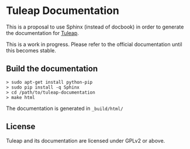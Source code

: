 Tuleap Documentation
====================

This is a proposal to use Sphinx (instead of docbook) in order to generate the 
documentation for [Tuleap](http://tuleap.com/).

This is a work in progress. Please refer to the official documentation until this 
becomes stable.

Build the documentation
-----------------------

    > sudo apt-get install python-pip
    > sudo pip install -q Sphinx
    > cd /path/to/tuleap-documentation
    > make html

The documentation is generated in `_build/html/`


License
-------

Tuleap and its documentation are licensed under GPLv2 or above.

